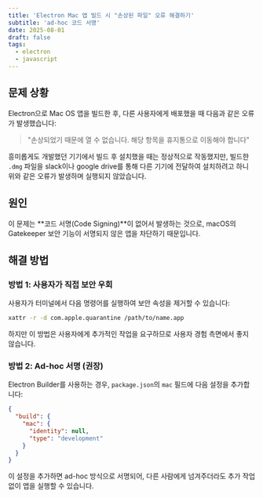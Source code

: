 ```yaml
---
title: 'Electron Mac 앱 빌드 시 "손상된 파일" 오류 해결하기'
subtitle: 'ad-hoc 코드 서명'
date: 2025-08-01
draft: false
tags:
  - electron
  - javascript
---
```

## 문제 상황
Electron으로 Mac OS 앱을 빌드한 후, 다른 사용자에게 배포했을 때 다음과 같은 오류가 발생했습니다:

> "손상되었기 때문에 열 수 없습니다. 해당 항목을 휴지통으로 이동해야 합니다"

흥미롭게도 개발했던 기기에서 빌드 후 설치했을 때는 정상적으로 작동했지만, 빌드한 `.dmg` 파일을 slack이나 google drive를 통해 다른 기기에 전달하여 설치하려고 하니 위와 같은 오류가 발생하며 실행되지 않았습니다.

## 원인

이 문제는 **코드 서명(Code Signing)**이 없어서 발생하는 것으로, macOS의 Gatekeeper 보안 기능이 서명되지 않은 앱을 차단하기 때문입니다.

## 해결 방법

### 방법 1: 사용자가 직접 보안 우회

사용자가 터미널에서 다음 명령어를 실행하여 보안 속성을 제거할 수 있습니다:

```bash
xattr -r -d com.apple.quarantine /path/to/name.app
```

하지만 이 방법은 사용자에게 추가적인 작업을 요구하므로 사용자 경험 측면에서 좋지 않습니다.

### 방법 2: Ad-hoc 서명 (권장)

Electron Builder를 사용하는 경우, `package.json`의 `mac` 필드에 다음 설정을 추가합니다:

```json
{
  "build": {
    "mac": {
      "identity": null,
      "type": "development"
    }
  }
}
```

이 설정을 추가하면 ad-hoc 방식으로 서명되어, 다른 사람에게 넘겨주더라도 추가 작업 없이 앱을 실행할 수 있습니다.

